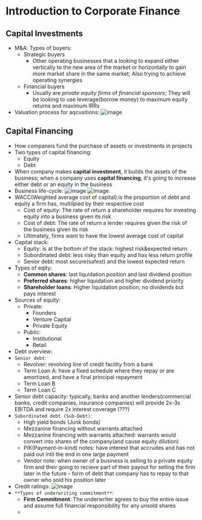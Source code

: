 # Introduction to Corporate Finance

## Capital Investments
- M&A: Types of buyers:
  - Strategic buyers
    - Other operating businesses that a looking to expand either vertically to the new area of the market or horizontally to gain more market share in the same market; Also trying to achieve operating synergies
  - Financial buyers
    - Usually are *private equity firms* of *financial sponsors*; They will be looking to use leverage(borrow money) to maximum equity returns and maximum IRRs  
- Valuation process for aqcusitions:
![image](https://user-images.githubusercontent.com/85560091/134264277-358c8b2d-4c20-40c0-9c5c-1eb3b16d3730.png)

## Capital Financing
- How companeis fund the purchase of assets or investments in projects
- Two types of capital financing:
  - Equity
  - Debt
- When company makes **capital investment**, it builds the assets of the business; when a company uses **capital financing**, it's going to increase either debt or an equity in the business
- Business life-cycle:
![image](https://user-images.githubusercontent.com/85560091/134264989-c08147ec-0bb4-4691-bb7c-729ad4ba471d.png)
![image](https://user-images.githubusercontent.com/85560091/134264973-950bdc41-43ce-40f6-8781-d824a8ee02b8.png)
- WACC(Weighted average cost of capital):is the proportion of debt and equity a firm has, multilpied by their respective cost
  - Cost of equity: The rate of return a shareholder requires for investing equity into a business given its risk
  - Cost of debt: The rate of return a lender requires given the risk of the business given its risk
  - Ultimately, firms want to have the lowest average cost of capital
- Capital stack:
  - Equity: is at the bottom of the stack: highest risk&expected return
  - Subordinated debt: less risky than equity and has less return profile
  - Senior debt: most secure(safest) and the lowest expected return
- Types of eqity: 
  - **Common shares**: last liquidation position and last dividend position
  - **Preferred shares**: higher liquidation and higher dividend priority
  - **Shareholder loans**: Higher liquidation position; no dividends but pays interest
- Sources of equity:
  - Private:
    - Founders
    - Venture Capital
    - Private Equity 
  - Public:
    - Institutional
    - Retail
-  Debt overview:
  - ```Senior debt```: 
    - Revolver: revolving line of credit facility from a bank
    - Term Loan A: have a fixed schedule where they repay or are amortized, and have a final principal repayment
    - Term Loan B
    - Term Loan C 
  - Senior debt capacity: typically, banks and another lenders(commercial banks, credit companies, insurance companies) will provide 2x-3x EBITDA and require 2x interest coverage (???)
  - ```Subordinated debt (Sub-Debt)```:
    - High yield bonds (Junk bonds)
    - Mezzanine financing without warrants attached
    - Mezzanine financing with warrants attached: warrants would convert into shares of the company(and cause equity dilution)
    - PIK(Payment-in-kind) notes: have interest that accrudes and has not paid out intil the end  in one large payment
    - Vendor note: when owner of a business is selling to a private equity firm and their going to recieve part of their payout for selling the firm later in the future - form of debt that company has to repay to that owner who sold his position later
- Credit ratings:
![image](https://user-images.githubusercontent.com/85560091/134607250-950b2f53-d312-4ef5-9b7f-bc82130ec947.png)
- ```**Types of underwriting commitment**```:
  -  **Firm Commitment**: The underwriter agrees to buy the entire issue and assume full financial responsibility for any unsold shares
  -  
